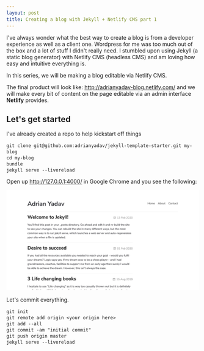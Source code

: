 ```yaml
---
layout: post
title: Creating a blog with Jekyll + Netlify CMS part 1
---
```



 I've always wonder what the best way to create a blog is from a developer experience as well as a client one. Wordpress for me was too much out of the box and a lot of stuff I didn't really need. I stumbled upon using Jekyll (a static blog generator) with Netlify CMS (headless CMS) and am loving  how easy and intuitive everything is.

In this series, we will be making a blog editable via Netlify CMS.

The final product will look like: <http://adrianyadav-blog.netlify.com/> and we will make every bit of content on the page editable via an admin interface **Netlify** provides.

## Let's get started

I've already created a repo to help kickstart off things

```
git clone git@github.com:adrianyadav/jekyll-template-starter.git my-blog
cd my-blog
bundle
jekyll serve --livereload                                                   
```

Open up http://127.0.0.1:4000/ in Google Chrome and you see the following:

![Adrian's Blog](/img/uploads/blog-running.jpg)

Let's commit everything.

```
git init
git remote add origin <your origin here>
git add --all
git commit -am "initial commit"
git push origin master
jekyll serve --livereload                                                                                          
```
